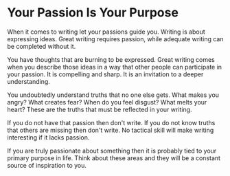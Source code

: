 # Your Passion Is Your Purpose

When it comes to writing let your passions guide you. Writing is about
expressing ideas. Great writing requires passion, while adequate writing can be
completed without it.

You have thoughts that are burning to be expressed. Great writing comes when you
describe those ideas in a way that other people can participate in your passion.
It is compelling and sharp. It is an invitation to a deeper understanding.

You undoubtedly understand truths that no one else gets. What makes you angry?
What creates fear? When do you feel disgust? What melts your heart? These are
the truths that must be reflected in your writing.

If you do not have that passion then don't write. If you do not know truths
that others are missing then don't write. No tactical skill will make writing
interesting if it lacks passion.

If you are truly passionate about something then it is probably tied to your
primary purpose in life. Think about these areas and they will be a constant source
of inspiration to you.


